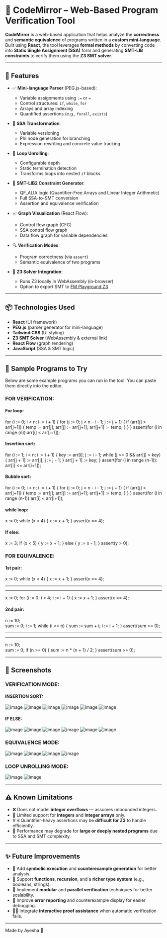 # 🧠 CodeMirror – Web-Based Program Verification Tool

**CodeMirror** is a web-based application that helps analyze the **correctness** and **semantic equivalence** of programs written in a **custom mini-language**. Built using **React**, the tool leverages **formal methods** by converting code into **Static Single Assignment (SSA)** form and generating **SMT-LIB constraints** to verify them using the **Z3 SMT solver**.

---

## 🚀 Features

- ✅ **Mini-language Parser** (PEG.js-based):
  - Variable assignments using `:=` or `=`
  - Control structures: `if`, `while`, `for`
  - Arrays and array indexing
  - Quantified assertions (e.g., `forall`, `exists`)

- 🧠 **SSA Transformation**:
  - Variable versioning
  - Phi node generation for branching
  - Expression rewriting and concrete value tracking

- 🔁 **Loop Unrolling**:
  - Configurable depth
  - Static termination detection
  - Transforms loops into nested `if` blocks

- 🧩 **SMT-LIB2 Constraint Generator**:
  - QF_ALIA logic (Quantifier-Free Arrays and Linear Integer Arithmetic)
  - Full SSA-to-SMT conversion
  - Assertion and equivalence verification

- 📈 **Graph Visualization** (React Flow):
  - Control flow graph (CFG)
  - SSA control flow graph
  - Data flow graph for variable dependencies

- 🔍 **Verification Modes**:
  - Program correctness (via `assert`)
  - Semantic equivalence of two programs

- 🔗 **Z3 Solver Integration**:
  - Runs Z3 locally in WebAssembly (in-browser)
  - Option to export SMT to [FM Playground Z3](https://fmplayground.com/z3)

---

## 📦 Technologies Used

- **React** (UI framework)
- **PEG.js** (parser generator for mini-language)
- **Tailwind CSS** (UI styling)
- **Z3 SMT Solver** (WebAssembly & external link)
- **React Flow** (graph rendering)
- **JavaScript** (SSA & SMT logic)

---

## 📄 Sample Programs to Try

Below are some example programs you can run in the tool. You can paste them directly into the editor.

### FOR VERIFICATION:

#### For loop:

for (i := 0; i < n; i := i + 1) { for (j := 0; j < n - i - 1; j := j + 1) { if (arr[j] > arr[j+1]) { temp := arr[j]; arr[j] := arr[j+1]; arr[j+1] := temp; } } } assert(for (i in range (n)):arr[i] < arr[i+1]);

#### Insertion sort:

for (i := 1; i < n; i := i + 1) {
  key := arr[i];
  j := i - 1;
  while (j >= 0 && arr[j] > key) {
    arr[j + 1] := arr[j];
    j := j - 1;
  }
  arr[j + 1] := key;
}
assert(for (i in range (n-1)): arr[i] <= arr[i+1]);

#### Bubble sort:

for (i := 0; i < n; i := i + 1) {
  for (j := 0; j < n - i - 1; j := j + 1) {
    if (arr[j] > arr[j+1]) {
      temp := arr[j];
      arr[j] := arr[j+1];
      arr[j+1] := temp;
    }
  }
}
assert(for (i in range (n-1)):arr[i] < arr[i+1]);

#### while loop:
x := 0;
while (x < 4) {
  x := x + 1;
}
assert(x == 4);

#### If else:
x := 3;
if (x < 5) {
  y := x + 1;
} else {
  y := x - 1;
}
assert(y > 0);


### FOR EQUIVALENCE:

#### 1st pair:

x := 0;
while (x < 4) {
  x := x + 1;
}
assert(x == 4);

---
---

x := 0;
for (i := 0; i < 4; i := i + 1) {
  x := x + 1;
}
assert(x == 4);


#### 2nd pair:

n := 10;  
sum := 0;
i := 1;
while (i <= n) {
  sum := sum + i;
  i := i + 1;
}
assert(sum >= 0);  

---
---

n := 10;  
sum := 0;
if (n >= 0) {
  sum := n * (n + 1) / 2;
}
assert(sum >= 0); 

---

## 📌 Screenshots

### VERIFICATION MODE:
#### INSERTION SORT:

![image](https://github.com/user-attachments/assets/2c9f8f4c-edf2-41d3-8404-54bef3da9853)
![image](https://github.com/user-attachments/assets/d46b68f6-2202-46c4-a4bb-6712f4a61819)
![image](https://github.com/user-attachments/assets/67309029-715b-4857-91d2-fb057b7c0495)
![image](https://github.com/user-attachments/assets/29a87f90-680b-47bc-ab75-a0285475bf66)
![image](https://github.com/user-attachments/assets/62262934-dbdf-48bf-b05a-0410f0860078)
![image](https://github.com/user-attachments/assets/505823f3-6c00-4903-9134-ba4ac6d1583c)

#### IF ELSE:

![image](https://github.com/user-attachments/assets/10ff6781-90ae-42b5-9e28-4a50bfc3ca2e)
![image](https://github.com/user-attachments/assets/7bc242f3-7ebe-4d6e-a05b-961edd87051d)
![image](https://github.com/user-attachments/assets/e7b16f25-3f21-4074-bb4d-8c562aed3ead)
![image](https://github.com/user-attachments/assets/15b2bc6e-cd45-46d6-8b11-19b27f7cad79)
![image](https://github.com/user-attachments/assets/0a8b1b42-8497-40a8-976f-4a225554e337)
![image](https://github.com/user-attachments/assets/bbf892f0-a2f2-4087-ad21-08f15981b6c7)

### EQUIVALENCE MODE:

![image](https://github.com/user-attachments/assets/9bdaee30-df55-4799-a4d8-9b6795b21649)
![image](https://github.com/user-attachments/assets/0a90d994-20a0-4aea-bfb0-7829f33a3eae)
![image](https://github.com/user-attachments/assets/e23b6f3f-5140-4bc3-a57e-7d6b151af14f)
![image](https://github.com/user-attachments/assets/56f1b930-4dc3-4f8c-8b8f-2d0dabea8a94)

### LOOP UNROLLING MODE:

![image](https://github.com/user-attachments/assets/171430fa-dedb-4ab1-9ab6-40a289c8db5f)
![image](https://github.com/user-attachments/assets/36f0103e-3243-4564-b20c-c6b64f3171a1)

---

## ⚠️ Known Limitations

- ❌ Does not model **integer overflows** — assumes unbounded integers.
- 🧮 Limited support for **integers** and **integer arrays** only.
- ∀ ∃ Quantifier-heavy assertions may be **difficult for Z3** to handle efficiently.
- 🐢 Performance may degrade for **large or deeply nested programs** due to SSA and SMT complexity.

---

## ✨ Future Improvements

- 🧠 Add **symbolic execution** and **counterexample generation** for better analysis.
- 🧬 Support **functions**, **recursion**, and a **richer type system** (e.g., booleans, strings).
- 🧩 Implement **modular** and **parallel verification** techniques for better scalability.
- 📣 Improve **error reporting** and counterexample display for easier debugging.
- 🧑‍🏫 Integrate **interactive proof assistance** when automatic verification fails.

---
Made by Ayesha 🧪

